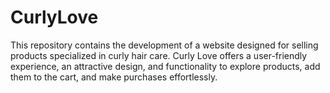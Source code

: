 # CurlyLove
This repository contains the development of a website designed for selling products specialized in curly hair care. Curly Love offers a user-friendly experience, an attractive design, and functionality to explore products, add them to the cart, and make purchases effortlessly.
